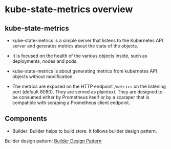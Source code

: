 # kube-state-metrics overview

## kube-state-metrics 
- kube-state-metrics is a simple server that listens to the Kubernetes API server and gererates metrics about the state of the objects.

- It is focused on the health of the various objects inside, such as deployments, nodes and pods.

- kube-state-metrics is about generating metrics from kubernetes API objects without modification.

- The metrics are exposed on the HTTP endpoint ```/metrics``` on the listening port (default 8080). They are served as plaintext. They are designed to be consumed either by Prometheus itself or by a scaraper that is compatible with scraping a Prometheus client endpoint.


## Components

- Builder: Builder helps to build store. It follows builder design pattern.

Builder design pattern: [Builder Design Pattern](https://www.geeksforgeeks.org/builder-design-pattern/)

